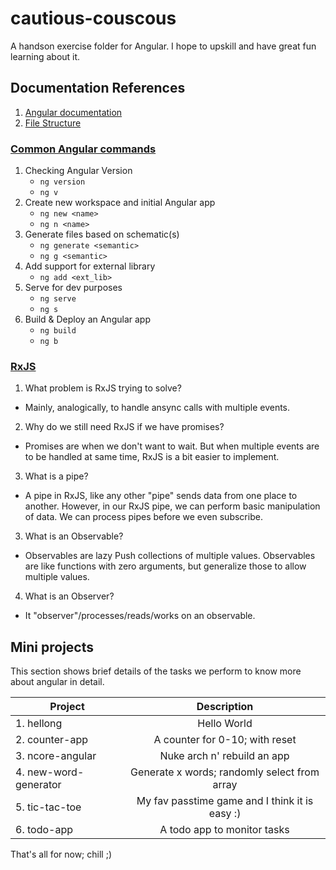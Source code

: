 # cautious-couscous
A handson exercise folder for Angular. I hope to upskill and have great fun learning about it.

## Documentation References
1. [Angular documentation](https://angular.io/)
2. [File Structure](https://angular.io/guide/file-structure)


### [Common Angular commands](https://angular.io/cli)
1. Checking Angular Version
    -   `ng version`
    -   `ng v`
2. Create new workspace and initial Angular app
    -   `ng new <name>`
    -   `ng n <name>`
3. Generate files based on schematic(s)
    -   `ng generate <semantic>`
    -   `ng g <semantic>`
4. Add support for external library
    -   `ng add <ext_lib>`
5. Serve for dev purposes
    -   `ng serve`
    -   `ng s`
6. Build & Deploy an Angular app
    -   `ng build`
    -   `ng b`

### [RxJS](https://rxjs.dev/guide/overview)
1. What problem is RxJS trying to solve?
- Mainly, analogically, to handle ansync calls with multiple events.

2. Why do we still need RxJS if we have promises?
- Promises are when we don't want to wait. But when multiple events are to be handled at same time, RxJS is a bit easier to implement.

3. What is a pipe?
- A pipe in RxJS, like any other "pipe" sends data from one place to another. However, in our RxJS pipe, we can perform basic manipulation of data. We can process pipes before we even subscribe.

3. What is an Observable?
- Observables are lazy Push collections of multiple values. Observables are like functions with zero arguments, but generalize those to allow multiple values.

4. What is an Observer?
- It "observer"/processes/reads/works on an observable.

## Mini projects

This section shows brief details of the tasks we perform to know more about angular in detail.

| Project  | Description |
| ------------- |:-------------:|
| 1. hellong      | Hello World     |
| 2. counter-app      | A counter for 0-10; with reset     |
| 3. ncore-angular      | Nuke arch n' rebuild an app     |
| 4. new-word-generator | Generate x words; randomly select from array |
| 5. tic-tac-toe | My fav passtime game and I think it is easy :) |
| 6. todo-app | A todo app to monitor tasks |


That's all for now; chill ;)